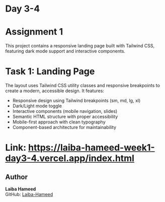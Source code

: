 # Day 3-4

# Assignment 1

This project contains a responsive landing page built with Tailwind CSS, featuring dark mode support and interactive components.

# Task 1: Landing Page

The layout uses Tailwind CSS utility classes and responsive breakpoints to create a modern, accessible design. It features:

- Responsive design using Tailwind breakpoints (sm, md, lg, xl)
- Dark/Light mode toggle
- Interactive components (mobile navigation, slides)
- Semantic HTML structure with proper accessibility
- Mobile-first approach with clean typography
- Component-based architecture for maintainability

# Link: https://laiba-hameed-week1-day3-4.vercel.app/index.html

## Author

**Laiba Hameed**  
GitHub: [Laiba-Hameed](https://github.com/Netixsol-Innovator-Internship/Laiba-Hameed/tree/main)